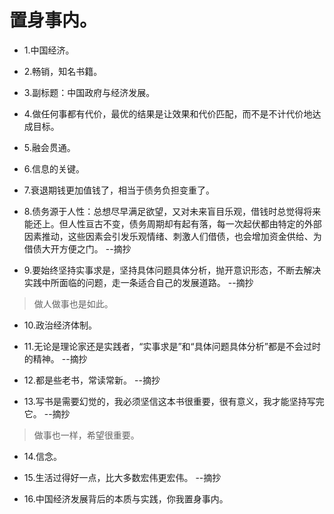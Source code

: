 # 置身事内。

- 1.中国经济。

- 2.畅销，知名书籍。

- 3.副标题：中国政府与经济发展。

- 4.做任何事都有代价，最优的结果是让效果和代价匹配，而不是不计代价地达成目标。

- 5.融会贯通。

- 6.信息的关键。

- 7.衰退期钱更加值钱了，相当于债务负担变重了。

- 8.债务源于人性：总想尽早满足欲望，又对未来盲目乐观，借钱时总觉得将来能还上。但人性亘古不变，债务周期却有起有落，每一次起伏都由特定的外部因素推动，这些因素会引发乐观情绪、刺激人们借债，也会增加资金供给、为借债大开方便之门。 --摘抄

- 9.要始终坚持实事求是，坚持具体问题具体分析，抛开意识形态，不断去解决实践中所面临的问题，走一条适合自己的发展道路。 --摘抄

>做人做事也是如此。

- 10.政治经济体制。

- 11.无论是理论家还是实践者，“实事求是”和“具体问题具体分析”都是不会过时的精神。 --摘抄

- 12.都是些老书，常读常新。 --摘抄

- 13.写书是需要幻觉的，我必须坚信这本书很重要，很有意义，我才能坚持写完它。 --摘抄

>做事也一样，希望很重要。

- 14.信念。

- 15.生活过得好一点，比大多数宏伟更宏伟。 --摘抄

- 16.中国经济发展背后的本质与实践，你我置身事内。
